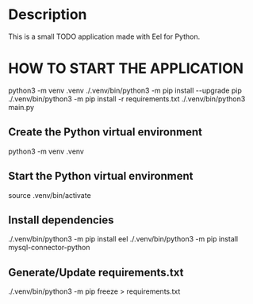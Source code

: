 # Description
This is a small TODO application made with Eel for Python.

# HOW TO START THE APPLICATION
python3 -m venv .venv
./.venv/bin/python3 -m pip install --upgrade pip
./.venv/bin/python3 -m pip install -r requirements.txt
./.venv/bin/python3 main.py

## Create the Python virtual environment
python3 -m venv .venv

## Start the Python virtual environment
source .venv/bin/activate

## Install dependencies
./.venv/bin/python3 -m pip install eel
./.venv/bin/python3 -m pip install mysql-connector-python

## Generate/Update requirements.txt
./.venv/bin/python3 -m pip freeze > requirements.txt